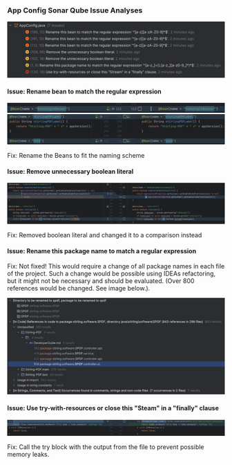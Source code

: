 ### App Config Sonar Qube Issue Analyses
![AppConfigIssues.PNG](images/AppConfigIssues.PNG)


#### Issue: Rename bean to match the regular expression
![AppConfigRenameBeanToMatchExpression.PNG](images/AppConfigRenameBeanToMatchExpression.PNG)
![AppConfigRenameBeanToMatchExpression2.PNG](images/AppConfigRenameBeanToMatchExpression2.PNG)

Fix: Rename the Beans to fit the naming scheme


#### Issue: Remove unnecessary boolean literal
![AppConfigRemoveUnnecessaryBooleanLiteral.PNG](images/AppConfigRemoveUnnecessaryBooleanLiteral.PNG)

Fix: Removed boolean literal and changed it to a comparison instead


#### Issue: Rename this package name to match a regular expression
Fix: Not fixed! This would require a change of all package names in each file of the project.
Such a change would be possible using IDEAs refactoring, but it might not be necessary and should be evaluated.
(Over 800 references would be changed. See image below.).

![AppConfigRenaming.PNG](images/AppConfigRenaming.PNG)

#### Issue: Use try-with-resources or close this "Steam" in a "finally" clause
![AppConfigUseTryWithRessource.PNG](images/AppConfigUseTryWithRessource.PNG)

Fix: Call the try block with the output from the file to prevent possible memory leaks.
